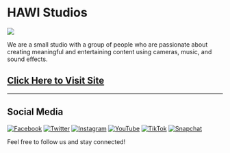 # HAWI Studios

<a href="https://www.youtube.com/@HAWIStudios/shorts?sub_confirmation=1" target="_blank"></a><img src="https://i.imgur.com/qfHfyAM.jpg"/></a>

We are a small studio with a group of people who are passionate about creating meaningful and entertaining content using cameras, music, and sound effects.

## [Click Here to Visit Site](https://hawistudios.com)

---

## Social Media
[![Facebook](https://img.icons8.com/color/48/000000/facebook.png)](https://www.facebook.com/HAWIStudios)
[![Twitter](https://img.icons8.com/color/48/000000/twitter--v2.png)](https://www.twitter.com/HAWIStudios)
[![Instagram](https://img.icons8.com/color/48/000000/instagram-new--v2.png)](https://www.instagram.com/harveywincent)
[![YouTube](https://img.icons8.com/color/48/000000/youtube-play.png)](https://www.youtube.com/@HAWIStudios)
[![TikTok](https://img.icons8.com/color/48/000000/tiktok--v1.png)](https://www.tiktok.com/@hawistudios)
[![Snapchat](https://img.icons8.com/color/48/000000/snapchat--v1.png)](https://www.snapchat.com/add/hawistudios)

Feel free to follow us and stay connected!